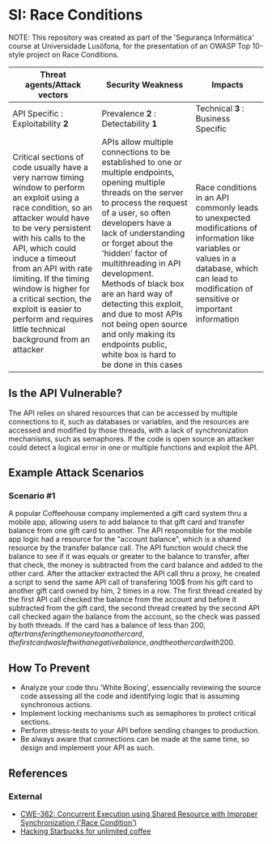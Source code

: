 SI: Race Conditions
=================================
NOTE: This repository was created as part of the 'Segurança Informática' course at Universidade Lusófona, for the presentation of an OWASP Top 10-style project on Race Conditions.

| Threat agents/Attack vectors | Security Weakness | Impacts |
| - | - | - |
| API Specific : Exploitability **2** | Prevalence **2** : Detectability **1** | Technical **3** : Business Specific |
| Critical sections of code usually have a very narrow timing window to perform an exploit using a race condition, so an attacker would have to be very persistent with his calls to the API, which could induce a timeout from an API with rate limiting. If the timing window is higher for a critical section, the exploit is easier to perform and requires little technical background from an attacker | APIs allow multiple connections to be established to one or multiple endpoints, opening multiple threads on the server to process the request of a user, so often developers have a lack of understanding or forget about the 'hidden' factor of multithreading in API development. Methods of black box are an hard way of detecting this exploit, and due to most APIs not being open source and only making its endpoints public, white box is hard to be done in this cases | Race conditions in an API commonly leads to unexpected modifications of information like variables or values in a database, which can lead to modification of sensitive or important information |

## Is the API Vulnerable?

The API relies on shared resources that can be accessed by multiple connections to it,
such as databases or variables, and the resources are accessed and modified by those
threads, with a lack of synchronization mechanisms, such as semaphores. If the code is
open source an attacker could detect a logical error in one or multiple functions and
exploit the API.

## Example Attack Scenarios

### Scenario #1

A popular Coffeehouse company implemented a gift card system thru a mobile app, allowing users to add balance to that gift card and transfer balance from one gift card to another. The API responsible for the mobile app logic had a resource for the "account balance", which is a shared resource by the transfer balance call. The API function would check the balance to see if it was equals or greater to the balance to transfer, after that check, the money is subtracted from the card balance and added to the other card.
After the attacker extracted the API call thru a proxy, he created a script to send the same API call of transfering 100$ from his gift card to another gift card owned by him, 2 times in a row. The first thread created by the first API call checked the balance from the account and before it subtracted from the gift card, the second thread created by the second API call checked again the balance from the account, so the check was passed by both threads. If the card has a balance of less than 200$, after transfering the money to another card, the first card was left with a negative balance, and the other card with 200$. 

## How To Prevent

* Analyze your code thru 'White Boxing', essencially reviewing the source code assessing all the code and identifying logic that is assuming synchronous actions.
* Implement locking mechanisms such as semaphores to protect critical sections.
* Perform stress-tests to your API before sending changes to production.
* Be always aware that connections can be made at the same time, so design and implement your API as such.

## References

### External

* [CWE-362: Concurrent Execution using Shared Resource with Improper Synchronization ('Race Condition')][1]
* [Hacking Starbucks for unlimited coffee][2]

[1]: https://cwe.mitre.org/data/definitions/362.html
[2]: https://sakurity.com/blog/2015/05/21/starbucks.html
